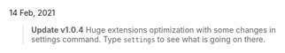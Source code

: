 14 Feb, 2021
> **__Update v1.0.4__**
> Huge extensions optimization with some changes in settings command. Type `settings` to see what is going on there.